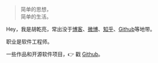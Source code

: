 > 简单的思想，  
> 简单的生活。

Hey，我是胡乾亮，常出没于[博客](https://huqianliang.top)、[微博]()、[知乎]()、[Github](http://github.com/huqianliang)等地带。

职业是软件工程师。

一些作品和开源软件项目，👉 戳 [Github](http://github.com/huqianliang)。 